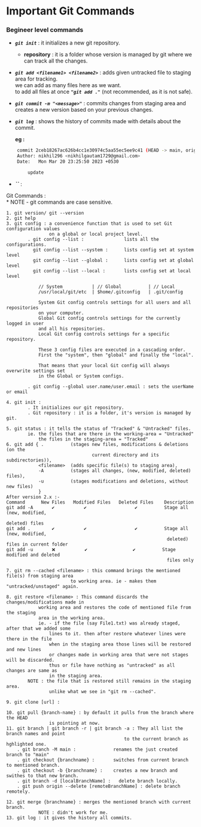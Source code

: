 # Important Git Commands

### Begineer level commands

- ***`git init`*** : it initializes a new git repository.
    - **repository** : it is a folder whose version is managed by git
                        where we can track all the changes.

- ***`git add <filename1> <filename2>`*** : adds given untracked file to staging area for tracking.  
we can add as many files here as we want.  
to add all files at once ***`"git add ."`*** (not recommended, as it is not safe).

- ***`git commit -m "<message>"`*** : commits changes from staging area and creates a new version
                                     based on your previous changes.

- ***`git log`*** : shows the history of commits made with details about the commit.
   
    **eg :** 
```bash
    commit 2ceb18267ac626b4cc1e30974c5aa55ec5ee9c41 (HEAD -> main, origin/main)
    Author: nikhil296 <nikhilgautam1729@gmail.com>
    Date:   Mon Mar 20 23:25:50 2023 +0530

        update
```

- ***``*** : 


    






Git Commands :  
    * NOTE - git commands are case sensitive.

    1. git version/ git --version
    2. git help
    3. git config : a convenience function that is used to set Git configuration values 
                    on a global or local project level.
            . git config --list :               lists all the configurations.
              git config --list --system :      lists config set at system level
              git config --list --global :      lists config set at global level
              git config --list --local :       lists config set at local level

                // System           | // Global          | // Local
                /usr/local/git/etc  | $home/.gitconfig   | .git/config

                System Git config controls settings for all users and all repositories 
                on your computer.
                Global Git config controls settings for the currently logged in user 
                and all his repositories.
                Local Git config controls settings for a specific repository.

                These 3 config files are executed in a cascading order. 
                First the "system", then "global" and finally the "local".

                That means that your local Git config will always overwrite settings set 
                in the Global or System configs.

            . git config --global user.name/user.email : sets the userName or email
    
    4. git init : 
            . It initializes our git repository.
            . Git repository : it is a folder, it's version is managed by git.

    5. git status : it tells the status of "Tracked" & "Untracked" files.
            ie. the files that are there in the working-area = "Untracked"
                the files in the staging-area = "Tracked"
    6. git add { .          (stages new files, modifications & deletions (on the 
                                    current directory and its subdirectories)), 
                <filename>  (adds specific file(s) to staging area), 
                -A          (stages all changes, (new, modified, deleted) files), 
                -u          (stages modifications and deletions, without new files)
                }
    After version 2.x :-
    Command	     New Files	 Modified Files	  Deleted Files	   Description
    git add -A	     ✔️	          ✔️	              ✔️	      Stage all (new, modified, 
                                                                    deleted) files
    git add .	     ✔️	          ✔️	              ✔️	      Stage all (new, modified, 
                                                                deleted) files in current folder
    git add -u	     ❌	         ✔️	                ✔️	        Stage modified and deleted 
                                                                files only

    7. git rm --cached <filename> : this command brings the mentioned file(s) from staging area 
                            to working area. ie - makes them "untracked/unstaged" again.
    
    8. git restore <filename> : This command discards the changes/modifications made in 
                working area and restores the code of mentioned file from the staging
                area in the working area. 
                ie. - if the file (say File1.txt) was already staged, after that we added some 
                    lines to it. then after restore whatever lines were there in the file 
                    when in the staging area those lines will be restored and new lines 
                    or changes made in working area that were not stages will be discarded. 
                    thus or file have nothing as "untracked" as all changes are same as 
                    in the staging area.
            NOTE : the file that is restored still remains in the staging area.
                    unlike what we see in "git rm --cached".
    
    9. git clone [url] :

    10. git pull {branch-name} : by default it pulls from the branch where the HEAD 
                    is pointing at now.
    11. git branch | git branch -r | git branch -a : They all list the branch names and point 
                                                to the current branch as hghlighted one.
        . git branch -M main :              renames the just created branch to "main"
        . git checkout {branchname} :       switches from current branch to mentioned branch.
        . git checkout -b {branchname} :    creates a new branch and swithes to that new branch.
        . git branch -d [localBranchName] :   delete branch locally.
        . git push origin --delete [remoteBranchName] : delete branch remotely.

    12. git merge {branchname} : merges the mentioned branch with current branch.
                NOTE : didn't work for me.
    13. git log : it gives the history all commits.
